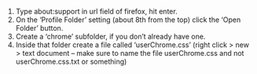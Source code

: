 1. Type about:support in url field of firefox, hit enter.
1. On the ‘Profile Folder’ setting (about 8th from the top) click the ‘Open Folder’ button.
1. Create a ‘chrome’ subfolder, if you don’t already have one.
1. Inside that folder create a file called ‘userChrome.css’ (right click > new > text document –
   make sure to name the file userChrome.css and not userChrome.css.txt or something)
